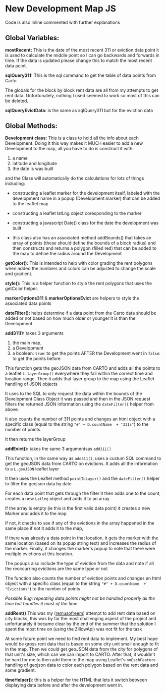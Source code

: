 # New Development Map JS

Code is also inline commented with further explanations

## Global Variables:

**mostRecent:** This is the date of the most recent 311 or eviction data point it is used to calculate the middle point so I can go backwards and forwards in time. If the data is updated please change this to match the most recent data point.

**sqlQuery311:** This is the sql command to get the table of data points from Carto

The globals for the block by block rent data are all from my attempts to get rent data.
Unfortunately, nothing I used seemed to work so most of this can be deleted.

**sqlQueryEvictData:** is the same as sqlQuery311 but for the eviction data

## Global Methods:

**Development class:** This is a class to hold all the info about each Development.
Doing it this way makes it MUCH easier to add a new Development to the map, all you have to do is construct it with:

  1. a name
  2. latitude and longitude
  3. the date is was built

and the Class will automatically do the calculations for lots of things including:

* constructing a leaflet marker for the development itself, labeled with the development name in a popup (Development.marker) that can be added to the leaflet map
* constructing a leaflet latLng object coresponding to the marker
* constructing a javascript Date() class for the date the development was built

* this class also has an associated method addBounds() that takes an array of points (these should define the bounds of a block radius)
 and then constructs and returns a polygon (filled red) that can be added to the map to define the radius around the Development

 **getColor():** This is intended to help with color grading the rent polygons when added the numbers and colors can be adjusted to change the scale and gradient.

 **style():** This is a helper function to style the rent polygons that uses the getColor helper.

 **markerOptions311** & **markerOptionsEvict** are helpers to style the associated data points

 **dateFilter():** helps determine if a data point from the Carto data should be added or not based on how much older or younger it is than the Development

 **add311():**
  takes 3 arguments
  1. the main map,
  2. a Development
  3. a boolean:
    `true`: to get the points AFTER the Development went in
    `false`: to get the points before

  This function gets the geoJSON data from CARTO and adds all the points to a leaflet `L.layerGroup()` everywhere they fall within the correct time and location range. Then it adds that layer group to the map using the Leaflet handling of JSON objects

  It uses to the SQL to only request the data within the bounds of the Development Class Object it was passed and then in the JSON request filters the returned JSON information using the `dateFilter()` helper from above.

  It also counts the number of 311 points and changes an html object with a specific class (equal to the string ``"#" + D.countName  + "311s"``) to the number of points.

  It then returns the layerGroup

  **addEvict():**
  takes the same 3 argumentsas `add311()`

  This function, in the same way as `add311()`, uses a custum SQL command to get the geoJSON data from CARTO on evictions. It adds all the information to a `L.geoJSON` leaflet layer

  It then uses the Leaflet method `pointToLayer()` and the `dateFilter()` helper to filter the geojson data by date

  For each data point that gets through the filter it then adds one to the count, creates a new `Latlng` object and adds it to an array

  If the array is empty (ie this is the first valid data point) it creates a new Marker and adds it to the map

  If not, it checks to see if any of the evictions in the array happened in the same place if not it adds it to the map,

  If there was already a data point in that location, it gets the marker with the same location (based on its popup string text) and increases the radius of the marker. Finally, it changes the marker's popup to note that there were multiple evictions at this location.

  The popups also include the type of eviction from the data and note if all the reoccurring evictions are the same type or not

  The function also counts the number of eviction points and changes an html object with a specific class (equal to the string ``"#" + D.countName  + "Evictions"``) to the number of points

  *Possible Bug: repeating data points might not be handled properly all the time but handles it most of the time*

  **addRent()**
  This was my ([remusofreem](https://github.com/remusofreem)) attempt to add rent data based on city blocks, this was by far the most challenging aspect of the project and unfortunately it became clear by the end of the summer that the solution I spent the most time on (using the ZillowApi) was not fit for the task

  At some future point we need to find rent data to implement. My best hope would be gross rent data that is based on some city unit small enough to fit in the map. Then we could get  geoJSON data from the city for polygons of that unit's size, which can we can import to CARTO. After that, it wouldn't be hard for me to then add them to the map using Leaflet's `onEachFeature` handling of geojson data to color each polygon based on the rent data and some gradient.

  **timeHelper()**:
  this is a helper for the HTML that lets it switch between displaying data before and after the development went in.

